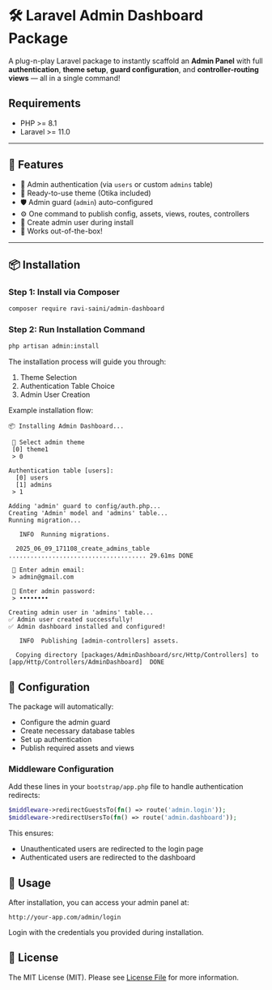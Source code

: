 # 🛠️ Laravel Admin Dashboard Package

A plug-n-play Laravel package to instantly scaffold an **Admin Panel** with full **authentication**, **theme setup**, **guard configuration**, and **controller-routing views** — all in a single command!

## Requirements

- PHP >= 8.1
- Laravel >= 11.0

---

## 🎯 Features

- 🔐 Admin authentication (via `users` or custom `admins` table)
- 🎨 Ready-to-use theme (Otika included)
- 🛡️ Admin guard (`admin`) auto-configured
- ⚙️ One command to publish config, assets, views, routes, controllers
- 👤 Create admin user during install
- 🚀 Works out-of-the-box!

---

## 📦 Installation

### Step 1: Install via Composer

```bash
composer require ravi-saini/admin-dashboard
```

### Step 2: Run Installation Command

```bash
php artisan admin:install
```

The installation process will guide you through:

1. Theme Selection
2. Authentication Table Choice
3. Admin User Creation

Example installation flow:

```
📦 Installing Admin Dashboard...

 🎨 Select admin theme 
 [0] theme1
 > 0

Authentication table [users]:
  [0] users
  [1] admins
 > 1

Adding 'admin' guard to config/auth.php...
Creating 'Admin' model and 'admins' table...
Running migration...

   INFO  Running migrations.

  2025_06_09_171108_create_admins_table ...................................... 29.61ms DONE

 📧 Enter admin email:
 > admin@gmail.com

 🔐 Enter admin password:
 > ••••••••

Creating admin user in 'admins' table...
✅ Admin user created successfully!
✅ Admin dashboard installed and configured!

   INFO  Publishing [admin-controllers] assets.

  Copying directory [packages/AdminDashboard/src/Http/Controllers] to [app/Http/Controllers/AdminDashboard]  DONE

```

## 🔧 Configuration

The package will automatically:
- Configure the admin guard
- Create necessary database tables
- Set up authentication
- Publish required assets and views

### Middleware Configuration

Add these lines in your `bootstrap/app.php` file to handle authentication redirects:

```php
$middleware->redirectGuestsTo(fn() => route('admin.login'));
$middleware->redirectUsersTo(fn() => route('admin.dashboard'));
```

This ensures:
- Unauthenticated users are redirected to the login page
- Authenticated users are redirected to the dashboard

## 🚀 Usage

After installation, you can access your admin panel at:
```
http://your-app.com/admin/login
```

Login with the credentials you provided during installation.

## 📝 License

The MIT License (MIT). Please see [License File](LICENSE.md) for more information.
